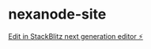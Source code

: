 # nexanode-site

[Edit in StackBlitz next generation editor ⚡️](https://stackblitz.com/~/github.com/k1ngErr0r/nexanode-site)